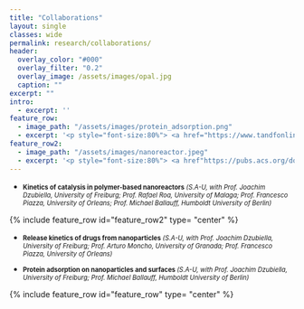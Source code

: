 ```yaml
---
title: "Collaborations"
layout: single
classes: wide
permalink: research/collaborations/
header:
  overlay_color: "#000"
  overlay_filter: "0.2"
  overlay_image: /assets/images/opal.jpg
  caption: ""
excerpt: ""
intro: 
  - excerpt: ''
feature_row:
  - image_path: "/assets/images/protein_adsorption.png"
  - excerpt: '<p style="font-size:80%"> <a href="https://www.tandfonline.com/doi/full/10.1080/00268976.2018.1467056"> Hard-core PMMA nanoparticle</a> coated with a cross-linked polymer network of PNIPAM immersed in a protein solution (green and red spheres) <em>(by Stefano Angioletti-Uberti)</em></p>'
feature_row2:
  - image_path: "/assets/images/nanoreactor.jpeg"
  - excerpt: '<p style="font-size:80%"> <a href"https://pubs.acs.org/doi/10.1021/acscatal.7b01701"> Bimolecular reactions in yolk–shell nanoreactors</a>. (a) Two reactants, A and B, diffusing from a bulk solution, generate a product, C, in the proximity of a catalyst nanoparticle. (b) Only the species A diffuses from the bulk, while the species B* is created at the nanoparticle surface. (c) Schematic representation of a yolk–shell nanoreactor. <em>(by Stefano Angioletti-Uberti)</em></p>'
---
```

* <p style="font-size:80%"> <strong>Kinetics of catalysis in polymer-based nanoreactors</strong> <em>(S.A-U, with Prof. Joachim Dzubiella, University of Freiburg; Prof. Rafael Roa, University of Malaga; Prof. Francesco Piazza, University of Orleans; Prof. Michael Ballauff, Humboldt University of Berlin)</em></p>

{% include feature_row id="feature_row2" type= "center" %}

* <p style="font-size:80%"> <strong>Release kinetics of drugs from nanoparticles</strong> <em>(S.A-U, with Prof. Joachim Dzubiella, University of Freiburg; Prof. Arturo Moncho, University of Granada; Prof. Francesco Piazza, University of Orleans)</em></p>



* <p style="font-size:80%"> <strong> Protein adsorption on nanoparticles and surfaces </strong> <em>(S.A-U, with Prof. Joachim Dzubiella, University of Freiburg; Prof. Michael Ballauff, Humboldt University of Berlin)</em></p>



{% include feature_row id="feature_row" type= "center" %}

